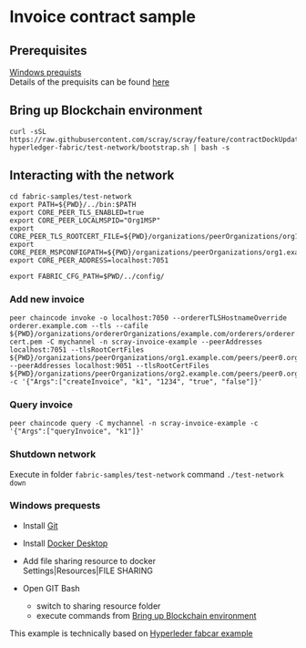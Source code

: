 # Invoice contract sample

## Prerequisites
[Windows prequists](#windows-prequists)   
Details of the prequisits can be found [here](Prerequisites)

## Bring up Blockchain environment

```
curl -sSL https://raw.githubusercontent.com/scray/scray/feature/contractDockUpdate/projects/invoice-hyperledger-fabric/test-network/bootstrap.sh | bash -s
```

## Interacting with the network

```
cd fabric-samples/test-network
export PATH=${PWD}/../bin:$PATH
export CORE_PEER_TLS_ENABLED=true
export CORE_PEER_LOCALMSPID="Org1MSP"
export CORE_PEER_TLS_ROOTCERT_FILE=${PWD}/organizations/peerOrganizations/org1.example.com/peers/peer0.org1.example.com/tls/ca.crt
export CORE_PEER_MSPCONFIGPATH=${PWD}/organizations/peerOrganizations/org1.example.com/users/Admin@org1.example.com/msp
export CORE_PEER_ADDRESS=localhost:7051

export FABRIC_CFG_PATH=$PWD/../config/
```

### Add new invoice
```
peer chaincode invoke -o localhost:7050 --ordererTLSHostnameOverride orderer.example.com --tls --cafile ${PWD}/organizations/ordererOrganizations/example.com/orderers/orderer.example.com/msp/tlscacerts/tlsca.example.com-cert.pem -C mychannel -n scray-invoice-example --peerAddresses localhost:7051 --tlsRootCertFiles ${PWD}/organizations/peerOrganizations/org1.example.com/peers/peer0.org1.example.com/tls/ca.crt --peerAddresses localhost:9051 --tlsRootCertFiles ${PWD}/organizations/peerOrganizations/org2.example.com/peers/peer0.org2.example.com/tls/ca.crt  -c '{"Args":["createInvoice", "k1", "1234", "true", "false"]}'
```

### Query invoice
```
peer chaincode query -C mychannel -n scray-invoice-example -c '{"Args":["queryInvoice", "k1"]}'
```

### Shutdown network
Execute in folder ```fabric-samples/test-network``` command ```./test-network down```


### Windows prequests

* Install [Git](https://git-scm.com/downloads)
* Install [Docker Desktop](https://www.docker.com/products/docker-desktop)

* Add file sharing resource to docker  
    Settings|Resources|FILE SHARING
* Open GIT Bash 
  * switch to sharing resource folder
  * execute commands from [Bring up Blockchain environment](#bring-up-blockchain-environment)

This example is technically based on [Hyperleder fabcar example](https://hyperledger-fabric.readthedocs.io/en/release-2.0/test_network.html)

